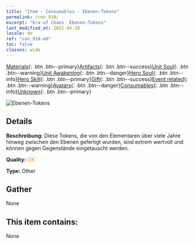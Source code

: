 ```yaml
---
title: "Item - Consumables - Ebenen-Tokens"
permalink: /con_910/
excerpt: "Era of Chaos  Ebenen-Tokens"
last_modified_at: 2021-04-28
locale: de
ref: "con_910.md"
toc: false
classes: wide
---
```

 [Materials](/ItemsDE/){: .btn .btn--primary}[Artifacts](/ItemsDE/Artifacts/){: .btn .btn--success}[Unit Soul](/ItemsDE/UnitSoul/){: .btn .btn--warning}[Unit Awakening](/ItemsDE/UnitAwakening/){: .btn .btn--danger}[Hero Soul](/ItemsDE/HeroSoul/){: .btn .btn--info}[Hero Skill](/ItemsDE/HeroSkill/){: .btn .btn--primary}[Gift](/ItemsDE/Gift/){: .btn .btn--success}[Event related](/ItemsDE/Events/){: .btn .btn--warning}[Avatars](/ItemsDE/Avatars/){: .btn .btn--danger}[Consumables](/ItemsDE/Consumables/){: .btn .btn--info}[Unknown](/ItemsDE/Unknown/){: .btn .btn--primary}

 ![Ebenen-Tokens](/images/t/i_40003.png)

## Details
 **Beschreibung:** Diese Tokens, die von den Elementaren über viele Jahre hinweg zwischen den Ebenen gefertigt wurden, sind extrem wertvoll und können gegen Gegenstände eingetauscht werden.

 **Quality:** <span style="color: #FF8C00">OK</span>

 **Type:** Other

## Gather

  None

## This item contains:

  None

